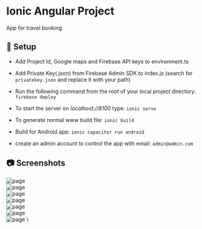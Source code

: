 #  Ionic Angular Project

App for travel booking

## :floppy_disk: Setup

* Add Project Id, Google maps and Firebase API keys to environment.ts
* Add Private Key(.json) from Firebase Admin SDK to index.js (search for `privatekey.json` and replace it with your path)
* Run the following command from the root of your local project directory: `firebase deploy`
* To start the server on _localhost://8100_ type: `ionic serve`
* To generate normal www build file: `ionic build`
* Build for Android app: `ionic capacitor run android`

* create an admin account to control the app with email: `admin@admin.com`


## :camera: Screenshots

![page](./img/Login.png) \
![page](./img/ListView.png) \
![page](./img/ListView.png) \
![page](./img/CardView.png) \
![page](./img/Details.png) \
![page](./img/Map.png) \
![page](./img/Offers.png) \